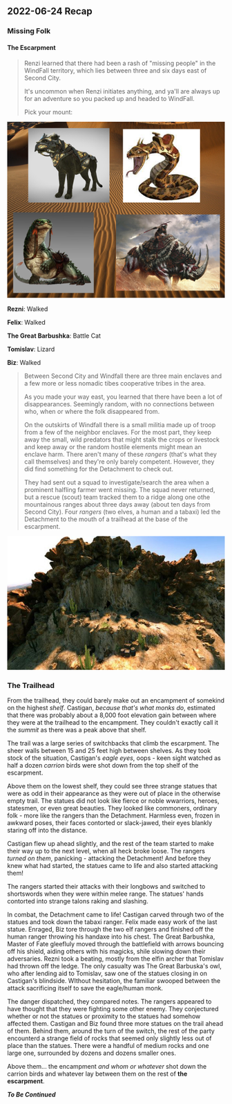 
## 2022-06-24 Recap
### Missing Folk

#### The Escarpment
> Renzi learned that there had been a rash of "missing people" in the WindFall territory, which lies between three and six days east of Second City.
>
>It's uncommon when Renzi initiates anything, and ya'll are always up for an adventure so you packed up and headed to WindFall.
>
>Pick your mount:

![image](https://github.com/gregofgreg5/magick-ink2020/blob/main/images/mounts.jpg?raw=true)

**Rezni**: Walked

**Felix**: Walked

**The Great Barbushka**: Battle Cat

**Tomislav**: Lizard

**Biz**: Walked
> 
>Between Second City and Windfall there are three main enclaves and a few more or less nomadic tibes cooperative tribes in the area.
>
>As you made your way east, you learned that there have been a lot of disappearances. Seemingly random, with no connections between who, when or where the folk disappeared from.
>
>On the outskirts of Windfall there is a small militia made up of troop from a few of the neighbor enclaves. For the most part, they keep away the small, wild predators that might stalk the crops or livestock and keep away or the random hostile elements might mean an enclave harm. There aren't many of these *rangers* (that's what they call themselves) and they're only barely competent. However, they did find something for the Detachment to check out.
>
>They had sent out a squad to investigate/search the area when a prominent halfling farmer went missing. The squad never returned, but a rescue (scout) team tracked them to a ridge along one othe mountainous ranges about three days away (about ten days from Second City). Four *rangers* (two elves, a human and a tabaxi) led the Detachment to the mouth of a trailhead at the base of the escarpment.
>
![image](https://github.com/gregofgreg5/magick-ink2020/blob/main/images/escarpment-pic.jpg?raw=true)

### The Trailhead
From the trailhead, they could barely make out an encampment of somekind on the highest *shelf*. Castigan, *because that's what monks do*, estimated that there was probably about a 8,000 foot elevation gain between where they were at the trailhead to the encampment. They couldn't exactly call it the *summit* as there was a peak above that shelf.

The trail was a large series of switchbacks that climb the escarpment. The sheer walls between 15 and 25 feet high between shelves. As they took stock of the situation, Castigan's *eagle eyes*, oops - keen sight watched as half a dozen *carrion* birds were shot down from the top shelf of the escarpment. 

Above them on the lowest shelf, they could see three strange statues that were as odd in their appearance as they were out of place in the otherwise empty trail. The statues did not look like fierce or noble wwarriors, heroes, statesmen, or even great beauties. They looked like commoners, ordinary folk - more like the rangers than the Detachment. Harmless even, frozen in awkward poses, their faces contorted or slack-jawed, their eyes blankly staring off into the distance.

Castigan flew up ahead slightly, and the rest of the team  started to make their way up to the next level, when all heck broke loose. The rangers *turned on them*, panicking - attacking the Detachment! And before they knew what had started, the statues came to life and also started attacking them!

The rangers started their attacks with their longbows and switched to shortswords when they were within melee range. The statues' hands contorted into strange talons raking and slashing.

In combat, the Detachment came to life! Castigan carved through two of the statues and took down the tabaxi ranger. Felix made easy work of the last statue. Enraged, Biz tore through the two elf rangers and finished off the human ranger throwing his handaxe into his chest. The Great Barbushka, Master of Fate gleefluly moved through the battlefield with arrows bouncing off his shield, aiding others with his magicks, shile slowing down their adversaries. Rezni took a beating, mostly from the elfin archer that Tomislav had thrown off the ledge.  The only casualty was The Great Barbuska's owl, who after lending aid to Tomislav, saw one of the statues closing in on Castigan's blindside. WIthout hesitation, the familiar swooped between the attack sacrificing itself to save the eagle/human monk.

The danger dispatched, they compared notes. The rangers appeared to have thought that they were fighting some other enemy. They conjectured whether or not the statues or proximity to the statues had somehow affected them. Castigan and Biz found three more statues on the trail ahead of them. Behind them, around the turn of the switch, the rest of the party encounterd a strange field of rocks that seemed only slightly less out of place than the statues. There were a handful of medium rocks and one large one, surrounded by dozens and dozens smaller ones.

Above them... the encampment *and whom or whatever* shot down the carrion birds and whatever lay between them on the rest of **the escarpment**.

***To Be Continued***
